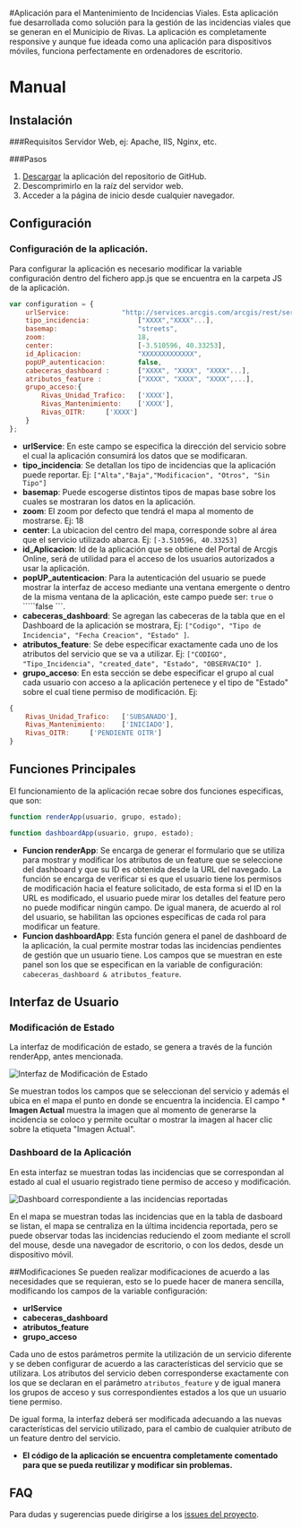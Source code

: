 #Aplicación para el Mantenimiento de Incidencias Viales.
Esta aplicación fue desarrollada como solución para la gestión de las incidencias viales que se generan en el Municipio de Rivas. La aplicación es completamente responsive y aunque fue ideada como una aplicación para dispositivos móviles, funciona perfectamente en ordenadores de escritorio.

# Manual 

## Instalación

###Requisitos
Servidor Web, ej: Apache, IIS, Nginx, etc.

###Pasos
1. [Descargar](https://github.com/estebanarmas/ModifyFeatureTemplate/archive/master.zip) la aplicación del repositorio de GitHub.
2.	Descomprimirlo en la raíz del servidor web.
3.	Acceder a la página de inicio desde cualquier navegador.

## Configuración

### Configuración de la aplicación.

Para configurar la aplicación es necesario modificar la variable configuración dentro del fichero app.js que se encuentra en la carpeta JS de la aplicación.

````Javascript
var configuration = {
    urlService:				"http://services.arcgis.com/arcgis/rest/services/FeatureServer/0",
    tipo_incidencia:			["XXXX","XXXX"...],
    basemap:     				"streets",
    zoom:    					18,
    center:   					[-3.510596, 40.33253],
	id_Aplicacion: 				"XXXXXXXXXXXXX",
	popUP_autenticacion:		false,
	cabeceras_dashboard :		["XXXX", "XXXX", "XXXX"...],
	atributos_feature :			["XXXX", "XXXX", "XXXX",...],
	grupo_acceso:{
		Rivas_Unidad_Trafico:	['XXXX'],
		Rivas_Mantenimiento:	['XXXX'],
		Rivas_OITR:		['XXXX']
	}
};
````
* **urlService**:
En este campo se especifica la dirección del servicio sobre el cual la aplicación consumirá los datos que se modificaran.
* **tipo_incidencia**:
Se detallan los tipo de incidencias que la aplicación puede reportar. Ej: ````["Alta","Baja","Modificacion", "Otros", "Sin Tipo"] ````
* **basemap**:
Puede escogerse distintos tipos de mapas base sobre los cuales se mostraran los datos en la aplicación.
* **zoom**:
El zoom por defecto que tendrá el mapa al momento de mostrarse. Ej: 18
* **center**:
La ubicacion del centro del mapa, corresponde sobre al área que el servicio utilizado abarca. Ej: ````[-3.510596, 40.33253] ````
* **id_Aplicacion**:
Id de la aplicación que se obtiene del Portal de Arcgis Online, será de utilidad para el acceso de los usuarios autorizados a usar la aplicación.
* **popUP_autenticacion**:
Para la autenticación del usuario se puede mostrar la interfaz de acceso mediante una ventana emergente o dentro de la misma ventana de la aplicación, este campo puede ser: ````true```` o `````false ```.
* **cabeceras_dashboard**:
Se agregan las cabeceras de la tabla que en el Dashboard de la aplicación se mostrara, Ej: ````["Codigo", "Tipo de Incidencia", "Fecha Creacion", "Estado" ]````.
* **atributos_feature**:
Se debe especificar exactamente cada uno de los atributos del servicio que se va a utilizar. Ej: ````["CODIGO", "Tipo_Incidencia", "created_date", "Estado", "OBSERVACIO" ]````.
* **grupo_acceso**:
En esta sección se debe especificar el grupo al cual cada usuario con acceso a la aplicación pertenece y el tipo de "Estado" sobre el cual tiene permiso de modificación. Ej:
````Javascript
{
	Rivas_Unidad_Trafico:	['SUBSANADO'],
	Rivas_Mantenimiento:	['INICIADO'],
	Rivas_OITR:		['PENDIENTE OITR']
}
````
## Funciones Principales
El funcionamiento de la aplicación recae sobre dos funciones especificas, que son:
````Javascript
function renderApp(usuario, grupo, estado);
````
````Javascript
function dashboardApp(usuario, grupo, estado);
````
* **Funcion renderApp**:
Se encarga de generar el formulario que se utiliza para mostrar y modificar los atributos de un feature que se seleccione del dashboard y que su ID es obtenida desde la URL del navegado.
La función se encarga de verificar si es que el usuario tiene los permisos de modificación hacia el feature solicitado, de esta forma si el ID en la URL es modificado, el usuario puede mirar los detalles del feature pero no puede modificar ningún campo.
De igual manera, de acuerdo al rol del usuario, se habilitan las opciones específicas de cada rol para modificar un feature.
* **Funcion dashboardApp**:
Esta función genera el panel de dashboard de la aplicación, la cual permite mostrar todas las incidencias pendientes de gestión que un usuario tiene.
Los campos que se muestran en este panel son los que se especifican en la variable de configuración: ````cabeceras_dashboard & atributos_feature````.

## Interfaz de Usuario
### Modificación de Estado
La interfaz de modificación de estado, se genera a través de la función renderApp, antes mencionada.

![Interfaz de Modificación de Estado](https://i.imgsafe.org/fca3785.png "Formulario de Modificación de Estado")

Se muestran todos los campos que se seleccionan del servicio y además el ubica en el mapa el punto en donde se encuentra la incidencia.
El campo * **Imagen Actual** muestra la imagen que al momento de generarse la incidencia se coloco y permite ocultar o mostrar la imagen al hacer clic sobre la etiqueta "Imagen Actual".
### Dashboard de la Aplicación
En esta interfaz se muestran todas las incidencias que se correspondan al estado al cual el usuario registrado tiene permiso de acceso y modificación.

![Dashboard correspondiente a las incidencias reportadas](https://i.imgsafe.org/fb68f25.png "Panel de Administración de Incidencias de un usuario")

En el mapa se muestran todas las incidencias que en la tabla de dasboard se listan, el mapa se centraliza en la última incidencia reportada, pero se puede observar todas las incidencias reduciendo el zoom mediante el scroll del mouse, desde una navegador de escritorio, o con los dedos, desde un dispositivo móvil.

##Modificaciones
Se pueden realizar modificaciones de acuerdo a las necesidades que se requieran, esto se lo puede hacer de manera sencilla, modificando los campos de la variable configuración:

* **urlService**
* **cabeceras_dashboard**
* **atributos_feature**
* **grupo_acceso**

Cada uno de estos parámetros permite la utilización de un servicio diferente y se deben configurar de acuerdo a las características del servicio que se utilizara.
Los atributos del servicio deben corresponderse exactamente con los que se declaran en el parámetro ````atributos_feature```` y de igual manera los grupos de acceso y sus correspondientes estados a los que un usuario tiene permiso.

De igual forma, la interfaz deberá ser modificada adecuando a las nuevas características del servicio utilizado, para el cambio de cualquier atributo de un feature dentro del servicio.

* **El código de la aplicación se encuentra completamente comentado para que se pueda reutilizar y modificar sin problemas.**

## FAQ

Para dudas y sugerencias puede dirigirse a los [issues del proyecto](https://github.com/estebanarmas/ModifyFeatureTemplate/issues).
